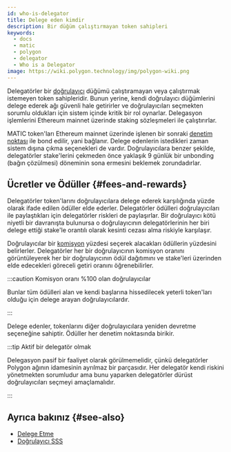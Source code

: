 ```yaml
---
id: who-is-delegator
title: Delege eden kimdir
description: Bir düğüm çalıştırmayan token sahipleri
keywords:
  - docs
  - matic
  - polygon
  - delegator
  - Who is a Delegator
image: https://wiki.polygon.technology/img/polygon-wiki.png
---
```


Delegatörler bir [doğrulayıcı](/docs/maintain/glossary.md#validator) düğümü çalıştıramayan veya çalıştırmak istemeyen token sahipleridir. Bunun yerine, kendi doğrulayıcı düğümlerini delege ederek ağı güvenli hale getirirler ve doğrulayıcıları seçmekten sorumlu oldukları için sistem içinde kritik bir rol oynarlar. Delegasyon işlemlerini Ethereum mainnet üzerinde staking sözleşmeleri ile çalıştırırlar.

MATIC token'ları Ethereum mainnet üzerinde işlenen bir sonraki [denetim noktası](/docs/maintain/glossary.md#checkpoint-transaction) ile bond edilir, yani bağlanır. Delege edenlerin istedikleri zaman sistem dışına çıkma seçenekleri de vardır. Doğrulayıcılara benzer şekilde, delegatörler stake'lerini çekmeden önce yaklaşık 9 günlük bir unbonding (bağın çözülmesi) döneminin sona ermesini beklemek zorundadırlar.

## Ücretler ve Ödüller {#fees-and-rewards}

Delegatörler token'larını doğrulayıcılara delege ederek karşılığında yüzde olarak ifade edilen ödüller elde ederler. Delegatörler ödülleri doğrulayıcıları ile paylaştıkları için delegatörler riskleri de paylaşırlar. Bir doğrulayıcı kötü niyetli bir davranışta bulunursa o doğrulayıcının delegatörlerinin her biri delege ettiği stake'le orantılı olarak kesinti cezası alma riskiyle karşılaşır.

Doğrulayıcılar bir [komisyon](/docs/maintain/glossary.md#commission) yüzdesi seçerek alacakları ödüllerin yüzdesini belirlerler. Delegatörler her bir doğrulayıcının komisyon oranını görüntüleyerek her bir doğrulayıcının ödül dağıtımını ve stake'leri üzerinden elde edecekleri göreceli getiri oranını öğrenebilirler.

:::caution Komisyon oranı %100 olan doğrulayıcılar

Bunlar tüm ödülleri alan ve kendi başlarına hissedilecek yeterli token'ları olduğu için delege arayan doğrulayıcılardır.

:::

Delege edenler, tokenlarını diğer doğrulayıcılara yeniden devretme seçeneğine sahiptir. Ödüller her denetim noktasında birikir.

:::tip Aktif bir delegatör olmak

Delegasyon pasif bir faaliyet olarak görülmemelidir, çünkü delegatörler Polygon ağının idamesinin
ayrılmaz bir parçasıdır. Her delegatör kendi riskini yönetmekten sorumludur ama bunu yaparken delegatörler
dürüst doğrulayıcıları seçmeyi amaçlamalıdır.

:::

## Ayrıca bakınız {#see-also}

* [Delege Etme](/docs/maintain/delegate/delegate)
* [Doğrulayıcı SSS](/docs/maintain/validate/faq/validator-faq)
